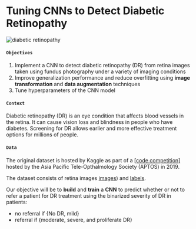 # Tuning CNNs to Detect Diabetic Retinopathy

![diabetic retinopathy](https://ocretina.net/wp-content/uploads/diabetic-retinopathy-chart.jpg)

#### ``Objectives``
1. Implement a CNN to detect diabetic retinopathy (DR) from retina images taken using fundus photography under a variety of imaging conditions
2. Improve generalization performance and reduce overfitting using **image transformation** and **data augmentation** techniques
3. Tune hyperparameters of the CNN model

#### ``Context``
Diabetic retinopathy (DR) is an eye condition that  affects blood vessels in the retina. It can cause vision loss and blindness in people who have diabetes. Screening for DR allows earlier and more effective treatment options for millions of people.

#### ``Data``
The original dataset is hosted by Kaggle as part of a [[code competition]](https://www.kaggle.com/c/aptos2019-blindness-detection/) hosted by the Asia Pacific Tele-Opthalmology Society (APTOS) in 2019.

The dataset consists of retina images [images](https://drive.google.com/drive/folders/1sdfUC64Un1iwuiHEehcbijxB54OhU_nd?usp=sharing)) and [labels](https://drive.google.com/drive/folders/1MOlSJBZg7L1HtG5vHPt77ighRvQaGfDg?usp=sharing). 

Our objective will be to **build** and **train** a **CNN** to predict whether or not to refer a patient for DR treatment using the binarized severity of DR in patients:
- no referral if {No DR, mild}
- referral if {moderate, severe, and proliferate DR}